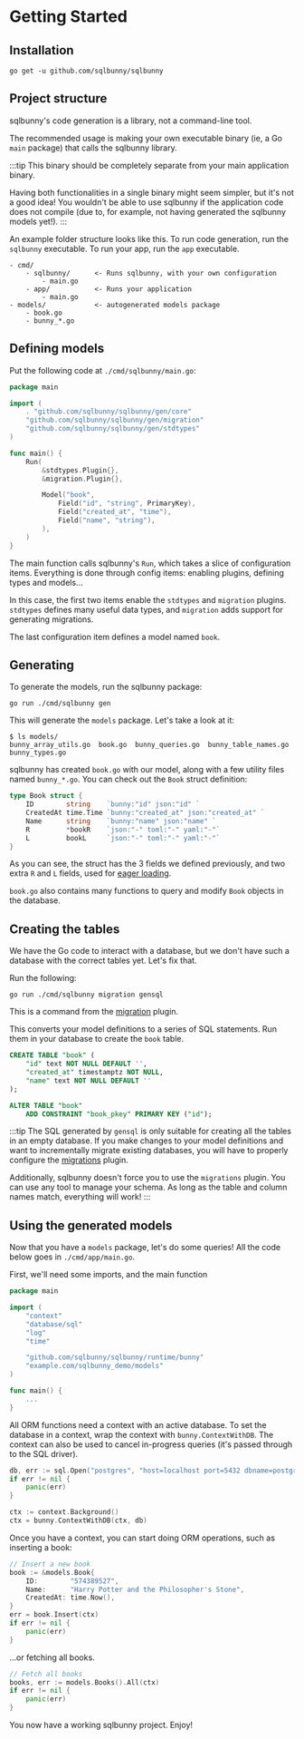 # Getting Started

## Installation

```
go get -u github.com/sqlbunny/sqlbunny
```
## Project structure

sqlbunny's code generation is a library, not a command-line tool.

The recommended usage is making your own executable binary (ie, a Go `main` package) that calls the sqlbunny library. 

:::tip
This binary should be completely separate from your main application binary.

Having both functionalities in a single binary might seem simpler, but it's not a good 
idea! You wouldn't be able to use sqlbunny if the application
code does not compile (due to, for example, not having generated the sqlbunny models yet!).
:::

An example folder structure looks like this. To run code generation, run the `sqlbunny` executable. To run your app, run the `app` executable.

```
- cmd/
    - sqlbunny/      <- Runs sqlbunny, with your own configuration
        - main.go
    - app/           <- Runs your application
        - main.go
- models/            <- autogenerated models package
    - book.go        
    - bunny_*.go
```

## Defining models

Put the following code at `./cmd/sqlbunny/main.go`:

```go
package main

import (
	. "github.com/sqlbunny/sqlbunny/gen/core"
	"github.com/sqlbunny/sqlbunny/gen/migration"
	"github.com/sqlbunny/sqlbunny/gen/stdtypes"
)

func main() {
	Run(
		&stdtypes.Plugin{},
		&migration.Plugin{},

		Model("book",
			Field("id", "string", PrimaryKey),
			Field("created_at", "time"),
			Field("name", "string"),
		),
	)
}
```

The main function calls sqlbunny's `Run`, which takes a slice of configuration items. Everything is done through config items: enabling plugins, defining types and models...

In this case, the first two items enable the `stdtypes` and `migration` plugins. `stdtypes` defines many useful data types, and `migration` adds support for generating migrations.

The last configuration item defines a model named `book`.

## Generating

To generate the models, run the sqlbunny package:

```
go run ./cmd/sqlbunny gen
```

This will generate the `models` package. Let's take a look at it:
```
$ ls models/
bunny_array_utils.go  book.go  bunny_queries.go  bunny_table_names.go  bunny_types.go
```

sqlbunny has created `book.go` with our model, along with a few utility files named `bunny_*.go`. You can check out the `Book` struct definition:

```go
type Book struct {
	ID        string    `bunny:"id" json:"id" `
	CreatedAt time.Time `bunny:"created_at" json:"created_at" `
	Name      string    `bunny:"name" json:"name" `
	R         *bookR    `json:"-" toml:"-" yaml:"-"`
	L         bookL     `json:"-" toml:"-" yaml:"-"`
}
```

As you can see, the struct has the 3 fields we defined previously, and two extra `R` and `L` fields, used for [eager loading](TODO).

`book.go` also contains many functions to query and modify `Book` objects in the database.

## Creating the tables

We have the Go code to interact with a database, but we don't have such a database with the correct tables yet. Let's fix that.

Run the following:
```
go run ./cmd/sqlbunny migration gensql
```

This is a command from the [migration](./plugin-migration.md) plugin.

This converts your model definitions to a series of SQL statements. Run them in your database to create the `book` table.

```sql
CREATE TABLE "book" (
    "id" text NOT NULL DEFAULT '',
    "created_at" timestamptz NOT NULL,
    "name" text NOT NULL DEFAULT ''
);

ALTER TABLE "book"
    ADD CONSTRAINT "book_pkey" PRIMARY KEY ("id");
```

:::tip
The SQL generated by `gensql` is only suitable for creating all the tables in an empty database. If you make changes to your model
definitions and want to incrementally migrate existing databases, you will have to properly configure the [migrations](./plugin-migration.md) plugin.

Additionally, sqlbunny doesn't force you to use the `migrations` plugin. You can use any tool to manage your schema. As long as the table and column names match, everything will work!
:::

## Using the generated models

Now that you have a `models` package, let's do some queries! All the code below goes in `./cmd/app/main.go`.

First, we'll need some imports, and the main function

```go
package main

import (
	"context"
	"database/sql"
	"log"
	"time"

	"github.com/sqlbunny/sqlbunny/runtime/bunny"
	"example.com/sqlbunny_demo/models"
)

func main() {
    ...
}
```

All ORM functions need a context with an active database. To set the database in a context, wrap the context with `bunny.ContextWithDB`. The context can also be used to cancel in-progress queries (it's passed through to the SQL driver).

```go
db, err := sql.Open("postgres", "host=localhost port=5432 dbname=postgres user=postgres password=postgres sslmode=disable")
if err != nil {
	panic(err)
}

ctx := context.Background()
ctx = bunny.ContextWithDB(ctx, db)
```

Once you have a context, you can start doing ORM operations, such as inserting a book:

```go
// Insert a new book
book := &models.Book{
    ID:        "574389527",
    Name:      "Harry Potter and the Philosopher's Stone",
    CreatedAt: time.Now(),
}
err = book.Insert(ctx)
if err != nil {
    panic(err)
}
```

...or fetching all books.   

```go
// Fetch all books
books, err := models.Books().All(ctx)
if err != nil {
	panic(err)
}
```

You now have a working sqlbunny project. Enjoy!